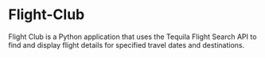 # Flight-Club
Flight Club is a Python application that uses the Tequila Flight Search API to find and display flight details for specified travel dates and destinations.
